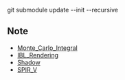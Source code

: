git submodule update --init --recursive


## Note

* [Monte_Carlo_Integral](./note/Monte_Carlo_Integral.md)
* [IBL_Rendering](./note/IBL_Rendering.md)
* [Shadow](./note/Shadow.md)
* [SPIR_V](./note/SPIR_V.md)